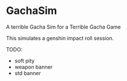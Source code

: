 # GachaSim
 A terrible Gacha Sim for a Terrible Gacha Game
 
 This simulates a genshin impact roll session.
 
 TODO:
 - soft pity
 - weapon banner
 - std banner
